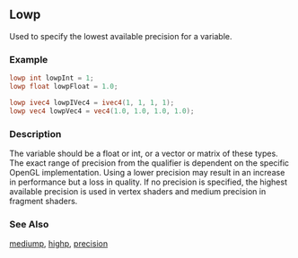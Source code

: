 ## Lowp

Used to specify the lowest available precision for a variable.

### Example
```glsl
lowp int lowpInt = 1;
lowp float lowpFloat = 1.0;

lowp ivec4 lowpIVec4 = ivec4(1, 1, 1, 1);
lowp vec4 lowpVec4 = vec4(1.0, 1.0, 1.0, 1.0);
```

### Description

The variable should be a float or int, or a vector or matrix of these types.
The exact range of precision from the qualifier is dependent on the specific OpenGL implementation.
Using a lower precision may result in an increase in performance but a loss in quality.
If no precision is specified, the highest available precision is used in vertex shaders and medium precision in fragment shaders.

### See Also

[mediump](/glossary/?search=mediump), [highp](/glossary/?search=highp), [precision](/glossary/?search=precision)
